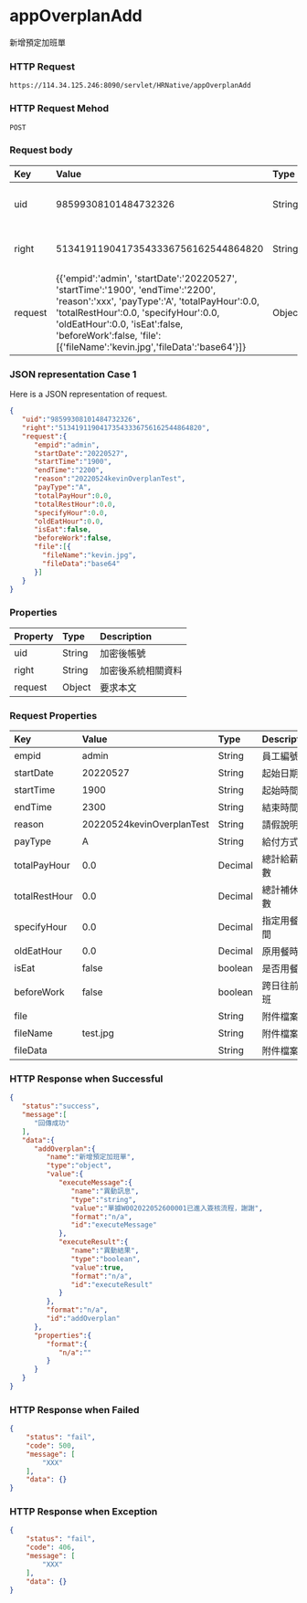 # appOverplanAdd
新增預定加班單

### HTTP Request
```
https://114.34.125.246:8090/servlet/HRNative/appOverplanAdd
```

### HTTP Request Mehod
```
POST
```

### Request body
| Key | Value | Type | Description |
|:----------|:-------------|:-----|:------------|
| uid | 98599308101484732326 | String | 需透過appLogin取得
| right | 51341911904173543336756162544864820 | String | 需透過appLogin取得 |
| request | {{'empid':'admin', 'startDate':'20220527', 'startTime':'1900', 'endTime':'2200', 'reason':'xxx', 'payType':'A', 'totalPayHour':0.0, 'totalRestHour':0.0, 'specifyHour':0.0, 'oldEatHour':0.0, 'isEat':false, 'beforeWork':false, 'file':[{'fileName':'kevin.jpg','fileData':'base64'}]} | Object | 畫面上所有欄位資料

### JSON representation Case 1
Here is a JSON representation of request.
```json
{
   "uid":"98599308101484732326",
   "right":"51341911904173543336756162544864820",
   "request":{
      "empid":"admin", 
      "startDate":"20220527",
      "startTime":"1900",    
      "endTime":"2200",      
      "reason":"20220524kevinOverplanTest",        
      "payType":"A",          
      "totalPayHour":0.0,
      "totalRestHour":0.0,
      "specifyHour":0.0,
      "oldEatHour":0.0,
      "isEat":false,
      "beforeWork":false,
      "file":[{
        "fileName":"kevin.jpg",
        "fileData":"base64"
      }]
   }
}
```

### Properties
| Property | Type | Description |
|:---------|:-----|:------------|
| uid   | String | 加密後帳號 |
| right | String | 加密後系統相關資料 |
| request | Object | 要求本文 |

### Request Properties
| Key | Value | Type | Description | Required | Format |
|:----------|:-------------|:-----|:------------|:------------|:------------|
| empid | admin | String | 員工編號 | Y | n/a |
| startDate | 20220527 | String | 起始日期 | Y | YYYYmmdd |
| startTime | 1900 | String | 起始時間 | Y | HHmm |  
| endTime | 2300 | String | 結束時間 | Y | HHmm |         
| reason | 20220524kevinOverplanTest | String | 請假說明 | N | n/a |
| payType | A | String | 給付方式 | Y | n/a |
| totalPayHour | 0.0 | Decimal | 總計給薪時數 | Y | hour | 
| totalRestHour | 0.0 | Decimal | 總計補休時數 | Y | hour |
| specifyHour | 0.0 | Decimal | 指定用餐時間 | Y | hour |
| oldEatHour | 0.0 | Decimal | 原用餐時間 | Y | hour |
| isEat | false | boolean | 是否用餐 | Y | n/a | 
| beforeWork | false | boolean | 跨日往前加班 | Y | n/a | 
| file |  | String | 附件檔案 |  | n/a |
| fileName | test.jpg | String | 附件檔案 | N | n/a |
| fileData |  | String | 附件檔案 | N | base64 |

### HTTP Response when Successful
```json
{
   "status":"success",
   "message":[
      "回傳成功"
   ],
   "data":{
      "addOverplan":{
         "name":"新增預定加班單",
         "type":"object",
         "value":{
            "executeMessage":{
               "name":"異動訊息",
               "type":"string",
               "value":"單據W002022052600001已進入簽核流程，謝謝",
               "format":"n/a",
               "id":"executeMessage"
            },
            "executeResult":{
               "name":"異動結果",
               "type":"boolean",
               "value":true,
               "format":"n/a",
               "id":"executeResult"
            }
         },
         "format":"n/a",
         "id":"addOverplan"
      },
      "properties":{
         "format":{
            "n/a":""
         }
      }
   }
}
```

### HTTP Response when Failed
```json
{
    "status": "fail",
    "code": 500,
    "message": [
        "XXX"
    ],
    "data": {}
}
```

### HTTP Response when Exception
```json
{
    "status": "fail",
    "code": 406,
    "message": [
        "XXX"
    ],
    "data": {}
}
```
